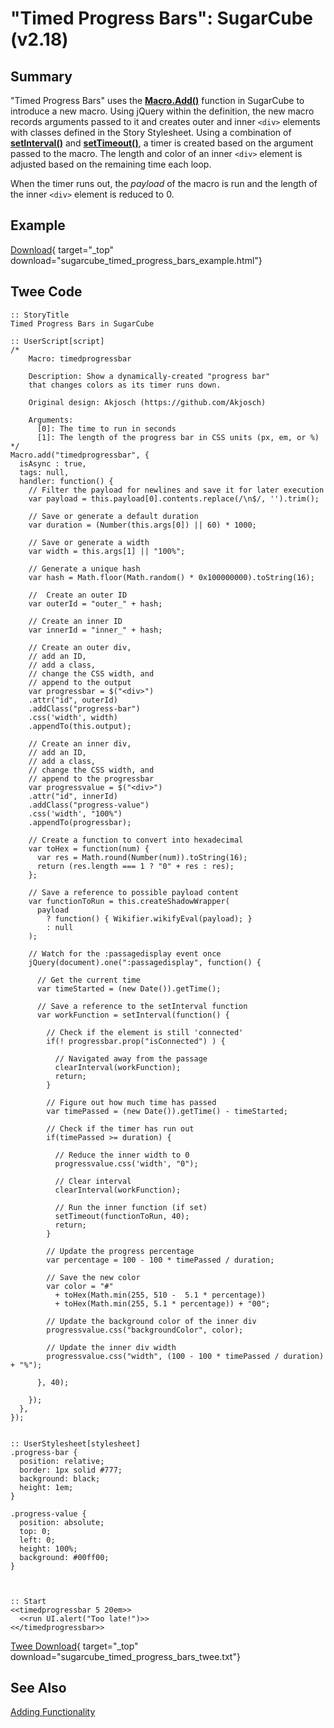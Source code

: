 # "Timed Progress Bars": SugarCube (v2.18)

## Summary

"Timed Progress Bars" uses the **[Macro.Add()](http://www.motoslave.net/sugarcube/2/docs/api-macro.html#macro-api)** function in SugarCube to introduce a new macro. Using jQuery within the definition, the new macro records arguments passed to it and creates outer and inner `<div>` elements with classes defined in the Story Stylesheet. Using a combination of **[setInterval()](https://developer.mozilla.org/en-US/docs/Web/API/WindowOrWorkerGlobalScope/setInterval)** and **[setTimeout()](https://developer.mozilla.org/en-US/docs/Web/API/WindowOrWorkerGlobalScope/setTimeout)**, a timer is created based on the argument passed to the macro. The length and color of an inner `<div>` element is adjusted based on the remaining time each loop.

When the timer runs out, the *payload* of the macro is run and the length of the inner `<div>` element is reduced to 0.

## Example

[Download](sugarcube_timed_progress_bars_example.html){ target="_top" download="sugarcube_timed_progress_bars_example.html"}

## Twee Code

```twee
:: StoryTitle
Timed Progress Bars in SugarCube

:: UserScript[script]
/*
    Macro: timedprogressbar

    Description: Show a dynamically-created "progress bar"
    that changes colors as its timer runs down.

    Original design: Akjosch (https://github.com/Akjosch)

    Arguments:
      [0]: The time to run in seconds
      [1]: The length of the progress bar in CSS units (px, em, or %)
*/
Macro.add("timedprogressbar", {
  isAsync : true,
  tags: null,
  handler: function() {
    // Filter the payload for newlines and save it for later execution
    var payload = this.payload[0].contents.replace(/\n$/, '').trim();

    // Save or generate a default duration
    var duration = (Number(this.args[0]) || 60) * 1000;

    // Save or generate a width
    var width = this.args[1] || "100%";

    // Generate a unique hash
    var hash = Math.floor(Math.random() * 0x100000000).toString(16);

    //  Create an outer ID
    var outerId = "outer_" + hash;

    // Create an inner ID
    var innerId = "inner_" + hash;

    // Create an outer div,
    // add an ID,
    // add a class,
    // change the CSS width, and
    // append to the output
    var progressbar = $("<div>")
    .attr("id", outerId)
    .addClass("progress-bar")
    .css('width', width)
    .appendTo(this.output);

    // Create an inner div,
    // add an ID,
    // add a class,
    // change the CSS width, and
    // append to the progressbar
    var progressvalue = $("<div>")
    .attr("id", innerId)
    .addClass("progress-value")
    .css('width', "100%")
    .appendTo(progressbar);

    // Create a function to convert into hexadecimal
    var toHex = function(num) {
      var res = Math.round(Number(num)).toString(16);
      return (res.length === 1 ? "0" + res : res);
    };

    // Save a reference to possible payload content
    var functionToRun = this.createShadowWrapper(
      payload
        ? function() { Wikifier.wikifyEval(payload); }
        : null
    );

    // Watch for the :passagedisplay event once
    jQuery(document).one(":passagedisplay", function() {

      // Get the current time
      var timeStarted = (new Date()).getTime();

      // Save a reference to the setInterval function
      var workFunction = setInterval(function() {

        // Check if the element is still 'connected'
        if(! progressbar.prop("isConnected") ) {

          // Navigated away from the passage
          clearInterval(workFunction);
          return;
        }

        // Figure out how much time has passed
        var timePassed = (new Date()).getTime() - timeStarted;

        // Check if the timer has run out
        if(timePassed >= duration) {

          // Reduce the inner width to 0
          progressvalue.css('width', "0");

          // Clear interval
          clearInterval(workFunction);

          // Run the inner function (if set)
          setTimeout(functionToRun, 40);
          return;
        }

        // Update the progress percentage
        var percentage = 100 - 100 * timePassed / duration;

        // Save the new color
        var color = "#"
          + toHex(Math.min(255, 510 -  5.1 * percentage))
          + toHex(Math.min(255, 5.1 * percentage)) + "00";

        // Update the background color of the inner div
        progressvalue.css("backgroundColor", color);

        // Update the inner div width
        progressvalue.css("width", (100 - 100 * timePassed / duration) + "%");

      }, 40);

    });
  },
});


:: UserStylesheet[stylesheet]
.progress-bar {
  position: relative;
  border: 1px solid #777;
  background: black;
  height: 1em;
}

.progress-value {
  position: absolute;
  top: 0;
  left: 0;
  height: 100%;
  background: #00ff00;
}



:: Start
<<timedprogressbar 5 20em>>
  <<run UI.alert("Too late!")>>
<</timedprogressbar>>

```

[Twee Download](sugarcube_timed_progress_bars_twee.txt){ target="_top" download="sugarcube_timed_progress_bars_twee.txt"}

## See Also

[Adding Functionality](../../addingfunctionality/sugarcube/sugarcube_adding_functionality.md)
